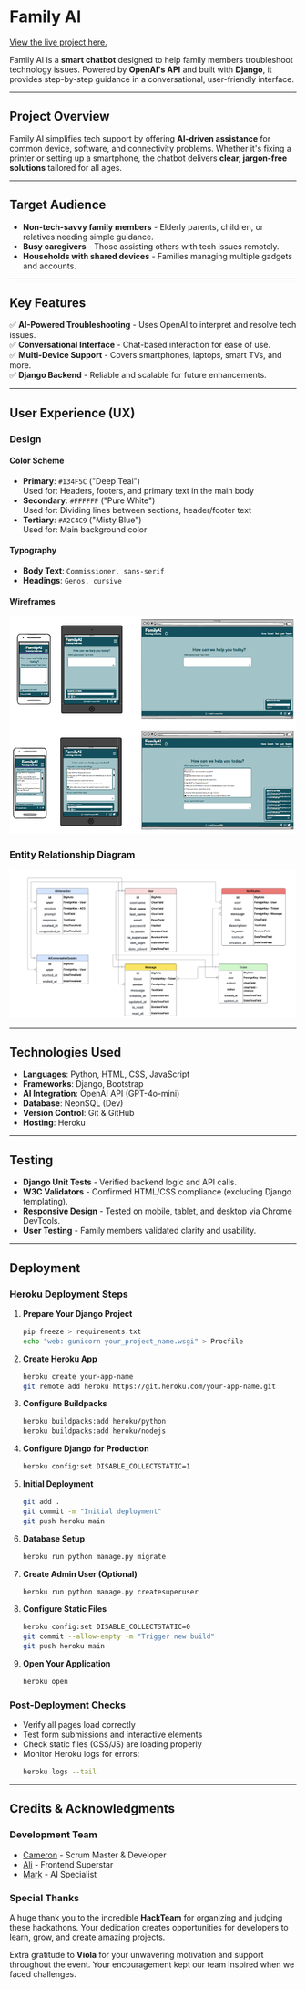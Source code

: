 # Family AI

[View the live project here.](https://family-ai-3bfb51c271b9.herokuapp.com)

Family AI is a **smart chatbot** designed to help family members troubleshoot technology issues. Powered by **OpenAI's API** and built with **Django**, it provides step-by-step guidance in a conversational, user-friendly interface.

---

## Project Overview
Family AI simplifies tech support by offering **AI-driven assistance** for common device, software, and connectivity problems. Whether it's fixing a printer or setting up a smartphone, the chatbot delivers **clear, jargon-free solutions** tailored for all ages.

---

## Target Audience
- **Non-tech-savvy family members** - Elderly parents, children, or relatives needing simple guidance.
- **Busy caregivers** - Those assisting others with tech issues remotely.
- **Households with shared devices** - Families managing multiple gadgets and accounts.

---

## Key Features
✅ **AI-Powered Troubleshooting** - Uses OpenAI to interpret and resolve tech issues.  
✅ **Conversational Interface** - Chat-based interaction for ease of use.  
✅ **Multi-Device Support** - Covers smartphones, laptops, smart TVs, and more.  
✅ **Django Backend** - Reliable and scalable for future enhancements.  

---

## User Experience (UX)

### Design

#### Color Scheme
- **Primary**: `#134F5C` ("Deep Teal")  
  Used for: Headers, footers, and primary text in the main body  
- **Secondary**: `#FFFFFF` ("Pure White")  
  Used for: Dividing lines between sections, header/footer text  
- **Tertiary**: `#A2C4C9` ("Misty Blue")  
  Used for: Main background color

#### Typography
- **Body Text**: `Commissioner, sans-serif`
- **Headings**:  `Genos, cursive`

#### Wireframes
![wireframes](readme_images/wireframe.png)

### Entity Relationship Diagram

![entity relationship diagrams](readme_images/erds.png)

---

## Technologies Used

- **Languages**: Python, HTML, CSS, JavaScript
- **Frameworks**: Django, Bootstrap
- **AI Integration**: OpenAI API (GPT-4o-mini)
- **Database**: NeonSQL (Dev)
- **Version Control**: Git & GitHub
- **Hosting**: Heroku 

---

## Testing

- **Django Unit Tests** - Verified backend logic and API calls.
- **W3C Validators** - Confirmed HTML/CSS compliance (excluding Django templating).
- **Responsive Design** - Tested on mobile, tablet, and desktop via Chrome DevTools.
- **User Testing** - Family members validated clarity and usability.

---

## Deployment

### Heroku Deployment Steps

1. **Prepare Your Django Project**
   ```bash
   pip freeze > requirements.txt
   echo "web: gunicorn your_project_name.wsgi" > Procfile
   ```

2. **Create Heroku App**
   ```bash
   heroku create your-app-name
   git remote add heroku https://git.heroku.com/your-app-name.git
   ```

3. **Configure Buildpacks**
   ```bash
   heroku buildpacks:add heroku/python
   heroku buildpacks:add heroku/nodejs
   ```

4. **Configure Django for Production**
   ```bash
   heroku config:set DISABLE_COLLECTSTATIC=1
   ```

5. **Initial Deployment**
   ```bash
   git add .
   git commit -m "Initial deployment"
   git push heroku main
   ```

6. **Database Setup**
   ```bash
   heroku run python manage.py migrate
   ```

7. **Create Admin User (Optional)**
   ```bash
   heroku run python manage.py createsuperuser
   ```

8. **Configure Static Files**
   ```bash
   heroku config:set DISABLE_COLLECTSTATIC=0
   git commit --allow-empty -m "Trigger new build"
   git push heroku main
   ```

9. **Open Your Application**
   ```bash
   heroku open
   ```

### Post-Deployment Checks
- Verify all pages load correctly
- Test form submissions and interactive elements
- Check static files (CSS/JS) are loading properly
- Monitor Heroku logs for errors:
  ```bash
  heroku logs --tail
  ```

---

## Credits & Acknowledgments

### Development Team
- [Cameron](https://github.com/cameronjamesw) - Scrum Master & Developer
- [Ali](https://github.com/Ali-Gate) - Frontend Superstar
- [Mark](https://github.com/Mbutler1991) - AI Specialist

### Special Thanks
A huge thank you to the incredible **HackTeam** for organizing and judging these hackathons. Your dedication creates opportunities for developers to learn, grow, and create amazing projects.

Extra gratitude to **Viola** for your unwavering motivation and support throughout the event. Your encouragement kept our team inspired when we faced challenges.
